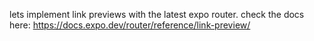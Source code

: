 lets implement link previews with the latest expo router. check the docs here: https://docs.expo.dev/router/reference/link-preview/